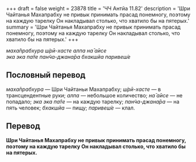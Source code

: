 +++
draft = false
weight = 23878
title = 'ЧЧ Антйа 11.82'
description = 'Шри Чайтанья Махапрабху не привык принимать прасад понемногу, поэтому на каждую тарелку Он накладывал столько, что хватило бы на пятерых.'
summary = 'Шри Чайтанья Махапрабху не привык принимать прасад понемногу, поэтому на каждую тарелку Он накладывал столько, что хватило бы на пятерых.'
+++

_маха̄прабхура ш́рӣ-хасте алпа на̄ а̄исе  
эка эка па̄те пан̃ча-джана̄ра бхакшйа паривеш́е_

## Пословный перевод

_маха̄прабхура_ — Шри Чайтаньи Махапрабху; _ш́рӣ_\-_хасте_ — в трансцендентные руки; _алпа_ — небольшое количество; _на̄_ _а̄исе_ — не попадало; _эка_ _эка_ _па̄те_ — на каждую тарелку; _пан̃ча_\-_джана̄ра_ — на пять человек; _бхакшйа_ — пищу; _паривеш́е_ — клал.

## Перевод

**Шри Чайтанья Махапрабху не привык принимать прасад понемногу, поэтому на каждую тарелку Он накладывал столько, что хватило бы на пятерых.**
